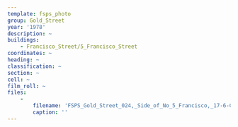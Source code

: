 ```yaml
---
template: fsps_photo
group: Gold_Street
year: '1978'
description: ~
buildings:
    - Francisco_Street/5_Francisco_Street
coordinates: ~
heading: ~
classification: ~
section: ~
cell: ~
film_roll: ~
files:
    -
        filename: 'FSPS_Gold_Street_024,_Side_of_No_5_Francisco,_17-6-C,_1978.png'
        caption: ''
---
```

